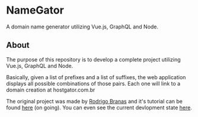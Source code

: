 # NameGator

A domain name generator utilizing Vue.js, GraphQL and Node.

## About

The purpose of this repository is to develop a complete project utilizing Vue.js, GraphQL and Node.

Basically, given a list of prefixes and a list of suffixes, the web application displays all possible combinations of those pairs. Each one will link to a domain creation at hostgator.com.br

The original project was made by [Rodrigo Branas](https://github.com/rodrigobranas) and it's tutorial can be found [here](https://www.youtube.com/playlist?list=PLQCmSnNFVYnTiC-pPY0SySbf-ZNGBwnaG "Projeto COMPLETO 2019 - Vue.js, GraphQL e Node") (on going). You can even see the current devlopment state [here](http://namegator.com.br).